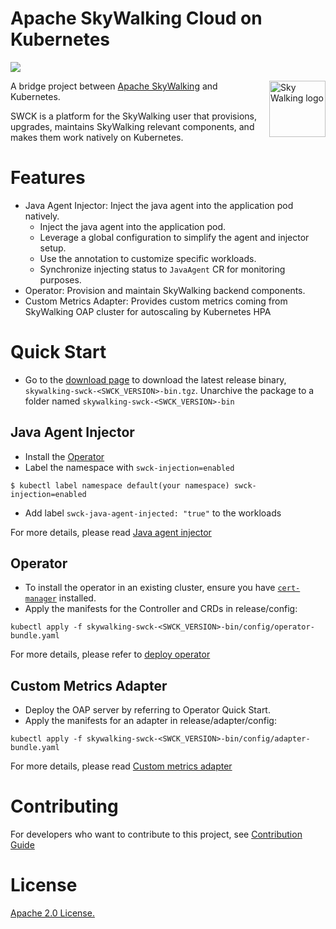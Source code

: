 Apache SkyWalking Cloud on Kubernetes
============

![](https://github.com/apache/skywalking-swck/workflows/Build/badge.svg?branch=master)

<img src="https://skywalking.apache.org/assets/logo.svg" alt="Sky Walking logo" height="90px" align="right" />

A bridge project between [Apache SkyWalking](https://github.com/apache/skywalking) and Kubernetes.

SWCK is a platform for the SkyWalking user that provisions, upgrades, maintains SkyWalking relevant components, and makes them work natively on Kubernetes.

# Features

* Java Agent Injector: Inject the java agent into the application pod natively.
  * Inject the java agent into the application pod.
  * Leverage a global configuration to simplify the agent and injector setup.
  * Use the annotation to customize specific workloads.
  * Synchronize injecting status to `JavaAgent` CR for monitoring purposes.
* Operator: Provision and maintain SkyWalking backend components.
* Custom Metrics Adapter: Provides custom metrics coming from SkyWalking OAP cluster for autoscaling by Kubernetes HPA

# Quick Start

* Go to the [download page](https://skywalking.apache.org/downloads/#SkyWalkingCloudonKubernetes) to download the latest release binary, `skywalking-swck-<SWCK_VERSION>-bin.tgz`. Unarchive the package to
a folder named `skywalking-swck-<SWCK_VERSION>-bin`

## Java Agent Injector

* Install the [Operator](#operator)
* Label the namespace with `swck-injection=enabled`

```shell
$ kubectl label namespace default(your namespace) swck-injection=enabled
```

* Add label `swck-java-agent-injected: "true"` to the workloads

For more details, please read [Java agent injector](/docs/java-agent-injector.md)

## Operator

* To install the operator in an existing cluster, ensure you have [`cert-manager`](https://cert-manager.io/docs/installation/) installed.
* Apply the manifests for the Controller and CRDs in release/config:
 
 ```
 kubectl apply -f skywalking-swck-<SWCK_VERSION>-bin/config/operator-bundle.yaml
 ```

For more details, please refer to [deploy operator](docs/operator.md)

## Custom Metrics Adapter
  
* Deploy the OAP server by referring to Operator Quick Start.
* Apply the manifests for an adapter in release/adapter/config:
 
 ```
 kubectl apply -f skywalking-swck-<SWCK_VERSION>-bin/config/adapter-bundle.yaml
 ```

For more details, please read [Custom metrics adapter](docs/custom-metrics-adapter.md)

# Contributing
For developers who want to contribute to this project, see [Contribution Guide](CONTRIBUTING.md)

# License
[Apache 2.0 License.](/LICENSE)

